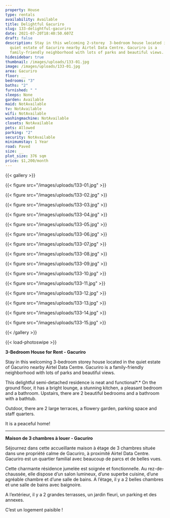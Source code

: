 ```yaml
---
property: House
type: rentals
availability: Available
title: Delightful Gacuriro
slug: 133-delightful-gacuriro
date: 2021-07-20T18:40:50.607Z
draft: false
description: Stay in this welcoming 2-storey  3-bedroom house located in the
  quiet estate of Gacuriro nearby Airtel Data Centre. Gacuriro is a
  family-friendly neighborhood with lots of parks and beautiful views.
hidesidebar: true
thumbnail: /images/uploads/133-01.jpg
image: /images/uploads/133-01.jpg
area: Gacuriro
floor: __
bedrooms: "3"
baths: "2"
furnished: " "
sleeps: None
garden: Available
maid: NotAvailable
tv: NotAvailable
wifi: NotAvailable
washingmachine: NotAvailable
closets: NotAvailable
pets: Allowed
parking: "2"
security: NotAvailable
minimumstay: 1 Year
road: Paved
size: __
plot_size: 376 sqm
price: $1,200/month
---
```

{{< gallery >}}

{{< figure src="/images/uploads/133-01.jpg" >}}

{{< figure src="/images/uploads/133-02.jpg" >}}

{{< figure src="/images/uploads/133-03.jpg" >}}

{{< figure src="/images/uploads/133-04.jpg" >}}

{{< figure src="/images/uploads/133-05.jpg" >}}

{{< figure src="/images/uploads/133-06.jpg" >}}

{{< figure src="/images/uploads/133-07.jpg" >}}

{{< figure src="/images/uploads/133-08.jpg" >}}

{{< figure src="/images/uploads/133-09.jpg" >}}

{{< figure src="/images/uploads/133-10.jpg" >}}

{{< figure src="/images/uploads/133-11.jpg" >}}

{{< figure src="/images/uploads/133-12.jpg" >}}

{{< figure src="/images/uploads/133-13.jpg" >}}

{{< figure src="/images/uploads/133-14.jpg" >}}

{{< figure src="/images/uploads/133-15.jpg" >}}

{{< /gallery >}}

{{< load-photoswipe >}}

**3-Bedroom House for Rent - Gacuriro**

Stay in this welcoming 3-bedroom storey house located in the quiet estate of Gacuriro nearby Airtel Data Centre. Gacuriro is a family-friendly neighborhood with lots of parks and beautiful views.

This delightful semi-detached residence is neat and functional*.* On the ground floor, it has a bright lounge, a stunning kitchen, a pleasant bedroom and a bathroom. Upstairs, there are 2 beautiful bedrooms and a bathroom with a bathtub.

Outdoor, there are 2 large terraces, a flowery garden, parking space and staff quarters.

It is a peaceful home!

- - -

**Maison de 3 chambres à louer - Gacuriro**

Séjournez dans cette accueillante maison à étage de 3 chambres située dans une propriété calme de Gacuriro, à proximité Airtel Data Centre. Gacuriro est un quartier familial avec beaucoup de parcs et de belles vues.

Cette charmante résidence jumelée est soignée et fonctionnelle. Au rez-de-chaussée, elle dispose d’un salon lumineux, d’une superbe cuisine, d’une agréable chambre et d’une salle de bains. A l’étage, il y a 2 belles chambres et une salle de bains avec baignoire.

A l’extérieur, il y a 2 grandes terrasses, un jardin fleuri, un parking et des annexes.

C’est un logement paisible !